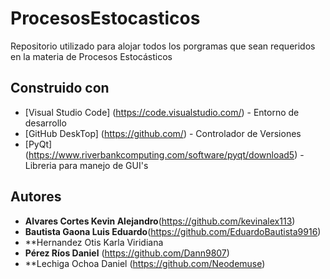 # ProcesosEstocasticos
Repositorio utilizado para alojar todos los porgramas que sean requeridos en la materia de Procesos Estocásticos

## Construido con

* [Visual Studio Code] (https://code.visualstudio.com/) - Entorno de desarrollo
* [GitHub DeskTop] (https://github.com/) - Controlador de Versiones
* [PyQt] (https://www.riverbankcomputing.com/software/pyqt/download5) - Libreria para manejo de GUI's

## Autores

* **Alvares Cortes Kevin Alejandro**(https://github.com/kevinalex113)
* **Bautista Gaona Luis Eduardo**(https://github.com/EduardoBautista9916)
* **Hernandez Otis Karla Viridiana
* **Pérez Ríos Daniel** (https://github.com/Dann9807)
* **Lechiga Ochoa Daniel (https://github.com/Neodemuse)
